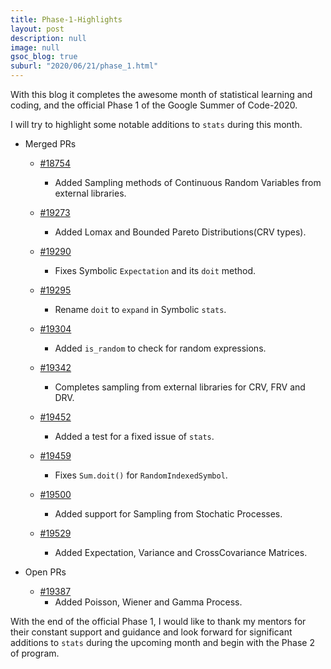 ```yaml
---
title: Phase-1-Highlights
layout: post
description: null
image: null
gsoc_blog: true
suburl: "2020/06/21/phase_1.html"
---
```


With this blog it completes the awesome month of statistical learning and coding, and the official Phase 1 of the Google Summer of Code-2020.

I will try to highlight some notable additions to `stats` during this month.

* Merged PRs

  * [#18754](https://github.com/sympy/sympy/pull/18754)
     * Added Sampling methods of Continuous Random Variables from external libraries.

  * [#19273](https://github.com/sympy/sympy/pull/19273)
     * Added Lomax and Bounded Pareto Distributions(CRV types).

  * [#19290](https://github.com/sympy/sympy/pull/19290)
     * Fixes Symbolic `Expectation` and its `doit` method.

  * [#19295](https://github.com/sympy/sympy/pull/19295)
     * Rename `doit` to `expand` in Symbolic `stats`.

  * [#19304](https://github.com/sympy/sympy/pull/19304)
     * Added `is_random` to check for random expressions.

  * [#19342](https://github.com/sympy/sympy/pull/19342)
     * Completes sampling from external libraries for CRV, FRV and DRV.

  * [#19452](https://github.com/sympy/sympy/pull/19452)
     * Added a test for a fixed issue of `stats`.

  * [#19459](https://github.com/sympy/sympy/pull/19459)
     * Fixes `Sum.doit()` for `RandomIndexedSymbol`.

  * [#19500](https://github.com/sympy/sympy/pull/19500)
     * Added support for Sampling from Stochatic Processes.

  * [#19529](https://github.com/sympy/sympy/pull/19529)
     * Added Expectation, Variance and CrossCovariance Matrices.

* Open PRs

  * [#19387](https://github.com/sympy/sympy/pull/19387)
     * Added Poisson, Wiener and Gamma Process.

With the end of the official Phase 1, I would like to thank my mentors for their constant support and guidance and look forward for significant additions to `stats` during the upcoming month and begin with the Phase 2 of program.
